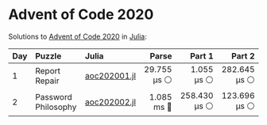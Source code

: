 # Advent of Code 2020

Solutions to [Advent of Code 2020](https://adventofcode.com/2020/) in [Julia](https://julialang.org/):

| Day  | Puzzle              | Julia                                                    |       Parse |       Part 1 |       Part 2 |
| :--- | :------------------ | :------------------------------------------------------- | ----------: | -----------: | -----------: |
| 1    | Report Repair       | [aoc202001.jl](2020/01_report_repair/aoc202001.jl)       | 29.755 μs ⚪️ |   1.055 μs ⚪️ | 282.645 μs ⚪️ |
| 2    | Password Philosophy | [aoc202002.jl](2020/02_password_philosophy/aoc202002.jl) |  1.085 ms 🔵 | 258.430 μs ⚪️ | 123.696 μs ⚪️ |
